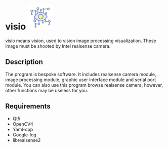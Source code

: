 # visio <img src="share/icon.svg" width="80">

visio means vision, used to vision image processing visualization. These image must be shooted by Intel realsense camera.

## Description

The program is bespoke software. It includes realsense camera module, image processing module, graphic user interface module and serial port module. You can also use this program browse realsense camera, however, other functions may be useless for you.

## Requirements

- Qt5
- OpenCV4
- Yaml-cpp
- Google-log
- librealsense2